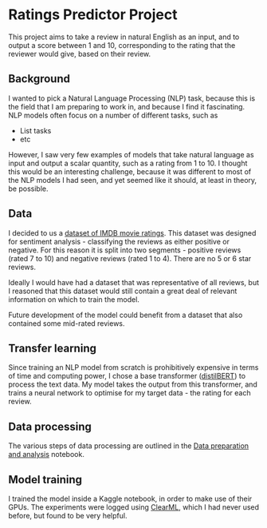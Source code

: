 # Ratings Predictor Project
This project aims to take a review in natural English as an input, and to output a score between 1 and 10, corresponding to the rating that the reviewer would give, based on their review.

## Background
I wanted to pick a Natural Language Processing (NLP) task, because this is the field that I am preparing to work in, and because I find it fascinating. NLP models often focus on a number of different tasks, such as 
* List tasks
* etc

However, I saw very few examples of models that take natural language as input and output a scalar quantity, such as a rating from 1 to 10. I thought this would be an interesting challenge, because it was different to most of the NLP models I had seen, and yet seemed like it should, at least in theory, be possible.

## Data
I decided to us a [dataset of IMDB movie ratings](http://ai.stanford.edu/~amaas/data/sentiment/). This dataset was designed for sentiment analysis - classifying the reviews as either positive or negative. For this reason it is split into two segments - positive reviews (rated 7 to 10) and negative reviews (rated 1 to 4). There are no 5 or 6 star reviews.

Ideally I would have had a dataset that was representative of all reviews, but I reasoned that this dataset would still contain a great deal of relevant information on which to train the model.

Future development of the model could benefit from a dataset that also contained some mid-rated reviews.

## Transfer learning
Since training an NLP model from scratch is prohibitively expensive in terms of time and computing power, I chose a base transformer ([distilBERT](https://huggingface.co/docs/transformers/model_doc/distilbert)) to process the text data. My model takes the output from this transformer, and trains a neural network to optimise for my target data - the rating for each review.

## Data processing
The various steps of data processing are outlined in the [Data preparation and analysis](https://github.com/woodwardmw/MLZoomcamp-IMDB-ratings-predictor/blob/main/Ratings%20Predictor%20Data%20Preparation%20and%20Analysis.ipynb) notebook.

## Model training
I trained the model inside a Kaggle notebook, in order to make use of their GPUs. The experiments were logged using [ClearML](https://clear.ml), which I had never used before, but found to be very helpful.
